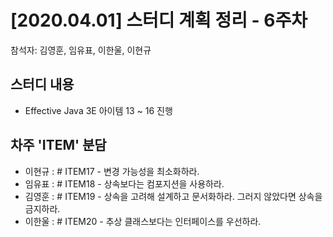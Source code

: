 # [2020.04.01] 스터디 계획 정리 - 6주차
참석자: 김영훈, 임유표, 이한울, 이현규

## 스터디 내용
- Effective Java 3E 아이템 13 ~ 16 진행

## 차주 'ITEM' 분담
- 이현규 : \# ITEM17 - 변경 가능성을 최소화하라.
- 임유표 : \# ITEM18 - 상속보다는 컴포지션을 사용하라.
- 김영훈 : \# ITEM19 - 상속을 고려해 설계하고 문서화하라. 그러지 않았다면 상속을 금지하라.
- 이한울 : \# ITEM20 - 추상 클래스보다는 인터페이스를 우선하라.
